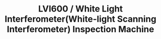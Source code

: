 ---
layout: product-detail
title: LVI600 / White Light Interferometer(White-light Scanning Interferometer) Inspection Machine
description: 광간섭계 센서를 통해 수 나노미터에서 수십 마이크로 미터의 피사체의 3d 스캔 데이터를 생성하고 이를 분석하여 시각화 데이터를 생성합니다.
tags: [검사기]
order: 7
category: 일반비전
images:
  - src: /assets/images/products/LVI600-1.jpg
    alt: LVI600 정면 이미지
overview: |
  본 장비는 WLI(WSI) 센서를 활용한 CO2, UV 홀의 비파괴 검증에 특화된 장비입니다.
  
  나노미터 단위의 측정을 통해 미세표면, 홀의 깊이, 너비, 모양을 분석 가능합니다.
  컬러 카메라를 탑재하여 실제 이미지와 3D 데이터를 동시에 취득할 수 있습니다.
features:
  - 고해상도 컬러 이미지
  - 3D 센서를 통한 특징점 스캔
  - 홀 너비, 깊이 측정에 특화
  - 사용자 친화적 인터페이스
specifications:
  - name: 센서 픽셀 피치
    value: 0.34nm
  - name: 측정가능 깊이
    value: 1μm ~ 398μm
  # - name: 크기
  #   value: 1600(W) × 2100(D) × 1580(H)
  # - name: 무게
  #   value: 1.6t(1600kg)
---